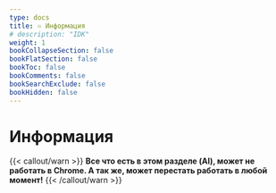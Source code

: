 ```yaml
---
type: docs
title: ♾️ Информация
# description: "IDK"
weight: 1
bookCollapseSection: false
bookFlatSection: false
bookToc: false
bookComments: false
bookSearchExclude: false
bookHidden: false
---
```


# Информация

{{< callout/warn >}}
**Все что есть в этом разделе (AI), может не работать в Chrome. А так же, может перестать работать в любой момент!**
{{< /callout/warn >}}
